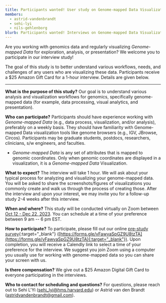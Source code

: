 ```yaml
---
title: Participants wanted! User study on Genome-mapped Data Visualizations 
members:
  - astrid-vandenbrandt
  - sehi-lyi
  - nils-gehlenborg
blurb: Participants wanted! Interviews on Genome-mapped Data Visualization 
---
```

Are you working with genomics data and regularly visualizing *Genome-mapped Data* for exploration, analysis, or presentation? We welcome you to participate in our interview study! 

The goal of this study is to better understand various workflows, needs, and challenges of any users who are visualizing these data. Participants receive a $25 Amazon Gift Card for a  1-hour interview. Details are given below.

----

**What is the purpose of this study?** Our goal is to understand various analysis and visualization workflows for genomics, specifically genome-mapped data (for example, data processing, visual analytics, and presentation).

**Who can participate?** Participants should have experience working with *Genome-mapped Data* (e.g., data process, visualization, and/or analysis), preferably on a weekly basis. They should have familiarity with Genome-mapped Data visualization tools like genome browsers (e.g., IGV, JBrowse, Circos). Participants may be graduate students, postdocs, researchers, clinicians, s/w engineers, and faculties.

<ul>
<li> <i>Genome-mapped Data</i> is any set of attributes that is mapped to genomic coordinates. Only when 
     genomic coordinates are displayed in a visualization, it is a <i>Genome-mapped Data</i> Visualization.</li>
</ul>

**What to expect?** The interview will take 1 hour. We will ask about your typical process for analyzing and visualizing your genome-mapped data. You will be asked to share the screenshots/figures of visualizations you commonly create and walk us through the process of creating those. After the interview and upon your interest, we may invite you for a follow-up study 2-4 weeks after this interview.  

**When and where?** This study will be conducted virtually on Zoom between <u>Oct 12 - Dec 22, 2023</u>. You can schedule at a time of your preference between 9 am -- 6 pm EST.

**How to participate?** To participate, please fill out our online [pre-study survey](https://forms.gle/vFawvaSpGZ9U8tzTA){:target="_blank"} ([https://forms.gle/vFawvaSpGZ9U8tzTA](https://forms.gle/vFawvaSpGZ9U8tzTA){:target="_blank"}). Upon completion, you will receive a Calendly link to select a time of your preference for the interview. We suggest you join Zoom using a computer you usually use for working with genome-mapped data so you can share your screen with us.

**Is there compensation?** We give out a $25 Amazon Digital Gift Card to everyone participating in the interviews.

**Who to contact for scheduling and questions?** 
For questions, please reach out to Sehi L'Yi ([sehi_lyi@hms.harvard.edu](mailto:sehi_lyi@hms.harvard.edu)) or Astrid van den Brandt ([astridvandenbrandt@gmail.com](mailto:astridvandenbrandt@gmail.com)). 